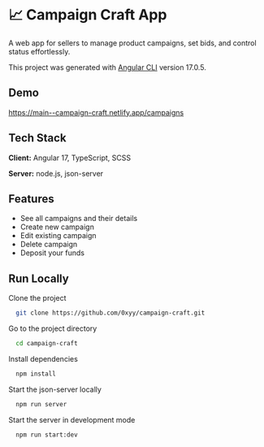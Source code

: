 
# 📈 Campaign Craft App


A web app for sellers to manage product campaigns, set bids, and control status effortlessly.

This project was generated with [Angular CLI](https://github.com/angular/angular-cli) version 17.0.5.


## Demo

https://main--campaign-craft.netlify.app/campaigns


## Tech Stack

**Client:** Angular 17, TypeScript, SCSS

**Server:** node.js, json-server


## Features

- See all campaigns and their details
- Create new campaign
- Edit existing campaign
- Delete campaign
- Deposit your funds


## Run Locally

Clone the project

```bash
  git clone https://github.com/0xyy/campaign-craft.git
```

Go to the project directory

```bash
  cd campaign-craft
```

Install dependencies

```bash
  npm install
```

Start the json-server locally

```bash
  npm run server
```


Start the server in development mode

```bash
  npm run start:dev
```



